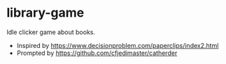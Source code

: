 # library-game
Idle clicker game about books.

- Inspired by https://www.decisionproblem.com/paperclips/index2.html
- Prompted by https://github.com/cfjedimaster/catherder